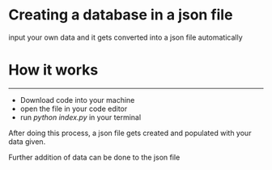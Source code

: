 
<h1>Creating a database in a json file</h1>

input your own data and it gets converted into a json file automatically

<h1>How it works</h1>
<hr>

<ul>
  <li>Download code into your machine</li>
  <li>open the file in your code editor</li>
  <li>run <em>python index.py</em> in your terminal </li>
</ul>

After doing this process, a json file gets created and populated with your data given.

Further addition of data can be done to the json file

